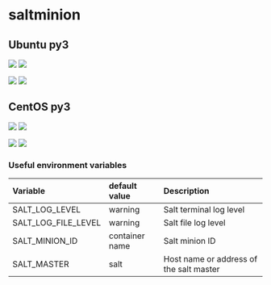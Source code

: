 # saltminion

## Ubuntu py3

[![](https://images.microbadger.com/badges/version/cathaldallan/saltminion:2018.3-ubuntu.svg)](https://github.com/codeminus/docker-library/blob/master/salt/minion/2018.3/ubuntu/Dockerfile "2018.3-ubuntu")
[![](https://images.microbadger.com/badges/image/cathaldallan/saltminion:2018.3-ubuntu.svg)](https://microbadger.com/images/cathaldallan/saltminion:2018.3-ubuntu "2018.3-ubuntu")

[![](https://images.microbadger.com/badges/version/cathaldallan/saltminion:2019.2-ubuntu.svg)](https://github.com/codeminus/docker-library/blob/master/salt/minion/2019.2/ubuntu/Dockerfile "2019.2-ubuntu")
[![](https://images.microbadger.com/badges/image/cathaldallan/saltminion:2019.2-ubuntu.svg)](https://microbadger.com/images/cathaldallan/saltminion:2019.2-ubuntu "2019.2-ubuntu")


## CentOS py3

[![](https://images.microbadger.com/badges/version/cathaldallan/saltminion:2018.3-centos.svg)](https://github.com/codeminus/docker-library/blob/master/salt/minion/2018.3/centos/Dockerfile "2018.3-centos")
[![](https://images.microbadger.com/badges/image/cathaldallan/saltminion:2018.3-centos.svg)](https://microbadger.com/images/cathaldallan/saltminion:2018.3-centos "2018.3-centos")

[![](https://images.microbadger.com/badges/version/cathaldallan/saltminion:2019.2-centos.svg)](https://github.com/codeminus/docker-library/blob/master/salt/minion/2019.2/centos/Dockerfile "2019.2-centos")
[![](https://images.microbadger.com/badges/image/cathaldallan/saltminion:2019.2-centos.svg)](https://microbadger.com/images/cathaldallan/saltminion:2019.2-centos "2019.2-centos")


### Useful environment variables

| Variable | default value | Description |
|:- |:- |:- |
| SALT_LOG_LEVEL | warning | Salt terminal log level |
| SALT_LOG_FILE_LEVEL | warning | Salt file log level |
| SALT_MINION_ID | container name | Salt minion ID |
| SALT_MASTER | salt | Host name or address of the salt master |
